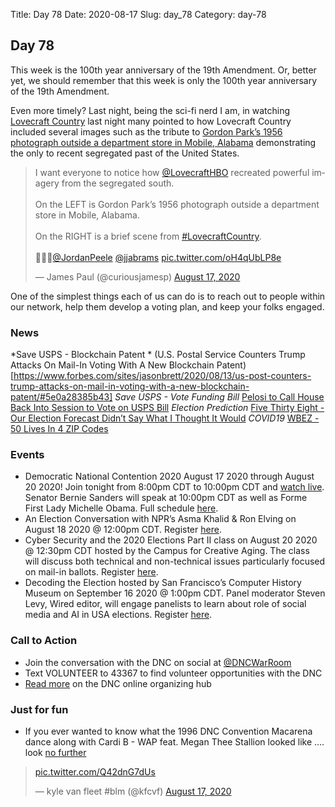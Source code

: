 Title: Day 78
Date: 2020-08-17
Slug: day_78
Category: day-78

## Day 78

This week is the 100th year anniversary of the 19th Amendment. Or, better yet, we should remember that this week is only the 100th year anniversary of the 19th Amendment.

Even more timely? Last night, being the sci-fi nerd I am, in watching [Lovecraft Country](https://www.wired.com/story/lovecraft-country-essay/) last night many pointed to how Lovecraft Country included several images such as the tribute to [Gordon Park’s 1956 photograph outside a department store in Mobile, Alabama](https://www.newsweek.com/lovecraft-country-gordon-parks-photos-1525235) demonstrating the only to recent segregated past of the United States.

<blockquote class="twitter-tweet"><p lang="en" dir="ltr">I want everyone to notice how <a href="https://twitter.com/LovecraftHBO?ref_src=twsrc%5Etfw">@LovecraftHBO</a> recreated powerful imagery from the segregated south. <br><br>On the LEFT is Gordon Park’s 1956 photograph outside a department store in Mobile, Alabama. <br><br>On the RIGHT is a brief scene from <a href="https://twitter.com/hashtag/LovecraftCountry?src=hash&amp;ref_src=twsrc%5Etfw">#LovecraftCountry</a>. <br><br>👏👏👏<a href="https://twitter.com/JordanPeele?ref_src=twsrc%5Etfw">@JordanPeele</a> <a href="https://twitter.com/jjabrams?ref_src=twsrc%5Etfw">@jjabrams</a> <a href="https://t.co/oH4qUbLP8e">pic.twitter.com/oH4qUbLP8e</a></p>&mdash; James Paul (@curiousjamesp) <a href="https://twitter.com/curiousjamesp/status/1295181163238166528?ref_src=twsrc%5Etfw">August 17, 2020</a></blockquote> <script async src="https://platform.twitter.com/widgets.js" charset="utf-8"></script>

One of the simplest things each of us can do is to reach out to people within our network, help them develop a voting plan, and keep your folks engaged.   

### News

*Save USPS - Blockchain Patent * (U.S. Postal Service Counters Trump Attacks On Mail-In Voting With A New Blockchain Patent)[https://www.forbes.com/sites/jasonbrett/2020/08/13/us-post-counters-trump-attacks-on-mail-in-voting-with-a-new-blockchain-patent/#5e0a28385b43] 
*Save USPS - Vote Funding Bill* [Pelosi to Call House Back Into Session to Vote on USPS Bill](https://news.wttw.com/2020/08/16/pelosi-call-house-back-session-vote-usps-bill)
*Election Prediction* [Five Thirty Eight - Our Election Forecast Didn’t Say What I Thought It Would](https://fivethirtyeight.com/features/our-election-forecast-didnt-say-what-i-thought-it-would/) 
*COVID19* [WBEZ - 50 Lives In 4 ZIP Codes](https://www.wbez.org/stories/a-perfect-storm-50-lives-and-4-zip-codes-tell-chicagos-story-of-covid-19-inequality/50b822ae-523e-47fa-a823-3c6a1c3ee12f?utm_source=SFMC&utm_medium=email&utm_campaign=Daily_Newsletter_Daily-Rundown_%2020200817)

### Events

- Democratic National Contention 2020 August 17 2020 through August 20 2020!  Join tonight from 8:00pm CDT to 10:00pm CDT and [watch live](https://www.demconvention.com/). Senator Bernie Sanders will speak at 10:00pm CDT as well as Forme First Lady Michelle Obama. Full schedule [here](https://www.demconvention.com/schedule-and-speakers/).
- An Election Conversation with NPR’s Asma Khalid & Ron Elving on August 18 2020 @ 12:00pm CDT. Register [here](https://www.eventbrite.com/e/an-election-conversation-with-nprs-asma-khalid-ron-elving-tickets-116633868039?aff=ebdssbonlinesearch).
- Cyber Security and the 2020 Elections Part II class on August 20 2020 @ 12:30pm CDT hosted by the Campus for Creative Aging. The class will discuss both technical and non-technical issues particularly focused on mail-in ballots. Register [here](https://www.eventbrite.com/e/cyber-security-and-the-2020-elections-part-ii-tickets-114694018898?aff=ebdssbonlinesearch).
- Decoding the Election hosted by San Francisco’s Computer History Museum on September 16 2020 @ 1:00pm CDT. Panel moderator Steven Levy, Wired editor, will engage panelists to learn about role of social media and AI in USA elections. Register [here](https://www.eventbrite.com/e/decoding-the-election-tickets-116013187567?aff=ebdssbonlinesearch).

### Call to Action

- Join the conversation with the DNC on social at [@DNCWarRoom](https://twitter.com/DNCWarRoom)
- Text VOLUNTEER to 43367 to find volunteer opportunities with the DNC
- [Read more](https://democrats.org/online-organizing-2/) on the DNC online organizing hub

### Just for fun

- If you ever wanted to know what the 1996 DNC Convention Macarena dance along with Cardi B - WAP feat. Megan Thee Stallion looked like …. look [no further](https://twitter.com/onlinegirl2020/status/1295355194956447744 )

<blockquote class="twitter-tweet"><p lang="und" dir="ltr"> <a href="https://t.co/Q42dnG7dUs">pic.twitter.com/Q42dnG7dUs</a></p>&mdash; kyle van fleet #blm (@kfcvf) <a href="https://twitter.com/kfcvf/status/1295386958886252546?ref_src=twsrc%5Etfw">August 17, 2020</a></blockquote> <script async src="https://platform.twitter.com/widgets.js" charset="utf-8"></script>

